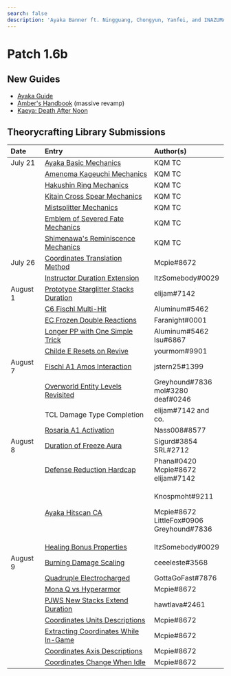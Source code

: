 ```yaml
---
search: false
description: 'Ayaka Banner ft. Ningguang, Chongyun, Yanfei, and INAZUMA'
---
```


# Patch 1.6b

## New Guides

* [Ayaka Guide](https://keqingmains.com/ayaka/)
* [Amber's Handbook](https://keqingmains.com/amber/) \(massive revamp\)
* [Kaeya: Death After Noon](https://keqingmains.com/kaeya/)

## Theorycrafting Library Submissions

<table>
  <thead>
    <tr>
      <th style="text-align:left">Date</th>
      <th style="text-align:left">Entry</th>
      <th style="text-align:left">Author(s)</th>
    </tr>
  </thead>
  <tbody>
    <tr>
      <td style="text-align:left">July 21</td>
      <td style="text-align:left"><a href="../../evidence/characters/cryo/ayaka.md#basic-ayaka-mechanics">Ayaka Basic Mechanics</a>
      </td>
      <td style="text-align:left">KQM TC</td>
    </tr>
    <tr>
      <td style="text-align:left"></td>
      <td style="text-align:left"><a href="../../evidence/mechanics/equipment/weapons.md#amenoma-kageuchi">Amenoma Kageuchi Mechanics</a>
      </td>
      <td style="text-align:left">KQM TC</td>
    </tr>
    <tr>
      <td style="text-align:left"></td>
      <td style="text-align:left"><a href="../../evidence/mechanics/equipment/weapons.md#hakushin-ring">Hakushin Ring Mechanics</a>
      </td>
      <td style="text-align:left">KQM TC</td>
    </tr>
    <tr>
      <td style="text-align:left"></td>
      <td style="text-align:left"><a href="../../evidence/mechanics/equipment/weapons.md#kitain-cross-spear">Kitain Cross Spear Mechanics</a>
      </td>
      <td style="text-align:left">KQM TC</td>
    </tr>
    <tr>
      <td style="text-align:left"></td>
      <td style="text-align:left"><a href="../../evidence/mechanics/equipment/weapons.md#mistsplitter-reforged">Mistsplitter Mechanics</a>
      </td>
      <td style="text-align:left">KQM TC</td>
    </tr>
    <tr>
      <td style="text-align:left"></td>
      <td style="text-align:left"><a href="../../evidence/mechanics/equipment/artifacts.md#emblem-of-severed-fate">Emblem of Severed Fate Mechanics</a>
      </td>
      <td style="text-align:left">KQM TC</td>
    </tr>
    <tr>
      <td style="text-align:left"></td>
      <td style="text-align:left"><a href="../../evidence/mechanics/equipment/artifacts.md#shimenawas-reminiscence">Shimenawa&apos;s Reminiscence Mechanics</a>
      </td>
      <td style="text-align:left">KQM TC</td>
    </tr>
    <tr>
      <td style="text-align:left">July 26</td>
      <td style="text-align:left"><a href="https://github.com/Neptunya/TCL/tree/51ed4c2cca02882ab983a913707548e379159035/evidence/enemy-data/overworld.md#coordinates-translation-methods">Coordinates Translation Method</a>
      </td>
      <td style="text-align:left">Mcpie#8672</td>
    </tr>
    <tr>
      <td style="text-align:left"></td>
      <td style="text-align:left"><a href="../../evidence/mechanics/equipment/artifacts.md#instructor-duration-extend">Instructor Duration Extension</a>
      </td>
      <td style="text-align:left">ItzSomebody#0029</td>
    </tr>
    <tr>
      <td style="text-align:left">August 1</td>
      <td style="text-align:left"><a href="../../evidence/mechanics/equipment/weapons.md#prototype-starglitter-stacks-duration-refresh">Prototype Starglitter Stacks Duration</a>
      </td>
      <td style="text-align:left">elijam#7142</td>
    </tr>
    <tr>
      <td style="text-align:left"></td>
      <td style="text-align:left"><a href="../../evidence/characters/electro/fischl.md#c6-fischl-multi-hit">C6 Fischl Multi-Hit</a>
      </td>
      <td style="text-align:left">Aluminum#5462</td>
    </tr>
    <tr>
      <td style="text-align:left"></td>
      <td style="text-align:left"><a href="../../evidence/mechanics/combat/elemental-reactions/transformative-reactions.md#ec-frozen-double-reactions">EC Frozen Double Reactions</a>
      </td>
      <td style="text-align:left">Faranight#0001</td>
    </tr>
    <tr>
      <td style="text-align:left"></td>
      <td style="text-align:left"><a href="../../evidence/characters/pyro/hu-tao.md#longer-pp-with-one-simple-trick">Longer PP with One Simple Trick</a>
      </td>
      <td style="text-align:left">Aluminum#5462
        <br />Isu#6867</td>
    </tr>
    <tr>
      <td style="text-align:left"></td>
      <td style="text-align:left"><a href="../../evidence/characters/hydro/tartaglia.md#childe-e-can-reset-on-revive">Childe E Resets on Revive</a>
      </td>
      <td style="text-align:left">yourmom#9901</td>
    </tr>
    <tr>
      <td style="text-align:left">August 7</td>
      <td style="text-align:left"><a href="../../evidence/characters/electro/fischl.md#fischl-a1-amos-interaction">Fischl A1 Amos Interaction</a>
      </td>
      <td style="text-align:left">jstern25#1399</td>
    </tr>
    <tr>
      <td style="text-align:left"></td>
      <td style="text-align:left"><a href="https://github.com/Neptunya/TCL/tree/51ed4c2cca02882ab983a913707548e379159035/evidence/enemy-data/overworld.md#overworld-entities-have-levels">Overworld Entity Levels Revisited</a>
      </td>
      <td style="text-align:left">Greyhound#7836
        <br />mol#3280
        <br />deaf#0246</td>
    </tr>
    <tr>
      <td style="text-align:left"></td>
      <td style="text-align:left">TCL Damage Type Completion</td>
      <td style="text-align:left">elijam#7142 and co.</td>
    </tr>
    <tr>
      <td style="text-align:left"></td>
      <td style="text-align:left"><a href="../../evidence/characters/cryo/rosaria.md#rosarias-a1-passive-vs-perpetual-mechanical-array-and-the-hypostases">Rosaria A1 Activation</a>
      </td>
      <td style="text-align:left">Nass008#8577</td>
    </tr>
    <tr>
      <td style="text-align:left">August 8</td>
      <td style="text-align:left"><a href="../../evidence/mechanics/combat/elemental-reactions/transformative-reactions.md#duration-of-freeze-aura">Duration of Freeze Aura</a>
      </td>
      <td style="text-align:left">Sigurd#3854
        <br />SRL#2712</td>
    </tr>
    <tr>
      <td style="text-align:left"></td>
      <td style="text-align:left"><a href="../../evidence/mechanics/combat/damage-formula.md#defense-shred-is-hard-capped-at-90">Defense Reduction Hardcap</a>
      </td>
      <td style="text-align:left">Phana#0420
        <br />Mcpie#8672
        <br />elijam#7142</td>
    </tr>
    <tr>
      <td style="text-align:left"></td>
      <td style="text-align:left"><a href="../../evidence/characters/cryo/ayaka.md#ayaka-ca-hitscan">Ayaka Hitscan CA</a>
      </td>
      <td style="text-align:left">
        <p>Knospmoht#9211</p>
        <p>Mcpie#8672
          <br />LittleFox#0906
          <br />Greyhound#7836</p>
      </td>
    </tr>
    <tr>
      <td style="text-align:left"></td>
      <td style="text-align:left"><a href="../../evidence/mechanics/combat/damage-formula.md#outcoming-and-incoming-healing-bonuses-are-additive">Healing Bonus Properties</a>
      </td>
      <td style="text-align:left">ItzSomebody#0029</td>
    </tr>
    <tr>
      <td style="text-align:left">August 9</td>
      <td style="text-align:left"><a href="../../evidence/enemy-data/overworld.md#burning-damage-scaling">Burning Damage Scaling</a>
      </td>
      <td style="text-align:left">ceeeleste#3568</td>
    </tr>
    <tr>
      <td style="text-align:left"></td>
      <td style="text-align:left"><a href="../../evidence/mechanics/combat/elemental-reactions/transformative-reactions.md#quadruple-electro-charged-with-1-electro-and-multiple-hydro">Quadruple Electrocharged</a>
      </td>
      <td style="text-align:left">GottaGoFast#7876</td>
    </tr>
    <tr>
      <td style="text-align:left"></td>
      <td style="text-align:left"><a href="../../evidence/characters/hydro/mona.md#mona-q-cannot-pop-on-hyper-armor">Mona Q vs Hyperarmor</a>
      </td>
      <td style="text-align:left">Mcpie#8672</td>
    </tr>
    <tr>
      <td style="text-align:left"></td>
      <td style="text-align:left"><a href="../../evidence/mechanics/equipment/weapons.md#pjws-new-stacks-extend-duration">PJWS New Stacks Extend Duration</a>
      </td>
      <td style="text-align:left">hawtlava#2461</td>
    </tr>
    <tr>
      <td style="text-align:left"></td>
      <td style="text-align:left"><a href="../../evidence/enemy-data/overworld.md#coordinates-units-descriptions">Coordinates Units Descriptions</a>
      </td>
      <td style="text-align:left">Mcpie#8672</td>
    </tr>
    <tr>
      <td style="text-align:left"></td>
      <td style="text-align:left"><a href="../../evidence/enemy-data/overworld.md#extracting-coordinates-while-in-game">Extracting Coordinates While In-Game</a>
      </td>
      <td style="text-align:left">Mcpie#8672</td>
    </tr>
    <tr>
      <td style="text-align:left"></td>
      <td style="text-align:left"><a href="../../evidence/enemy-data/overworld.md#coordinates-axises-descriptions">Coordinates Axis Descriptions</a>
      </td>
      <td style="text-align:left">Mcpie#8672</td>
    </tr>
    <tr>
      <td style="text-align:left"></td>
      <td style="text-align:left"><a href="../../evidence/enemy-data/overworld.md#coordinates-change-when-idle">Coordinates Change When Idle</a>
      </td>
      <td style="text-align:left">Mcpie#8672</td>
    </tr>
  </tbody>
</table>
